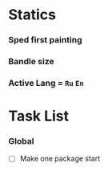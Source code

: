 # Statics

### Sped first painting 

### Bandle size

### Active Lang = `Ru` `En`

# Task List

### Global

- [ ] Make one package start 